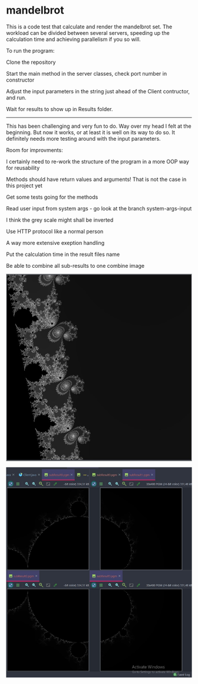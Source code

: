 # mandelbrot
This is a code test that calculate and render the mandelbrot set. The workload can be divided between several servers, speeding up the calculation time and achieving parallelism if you so will. 

To run the program:

Clone the repository

Start the main method in the server classes, check port number in constructor

Adjust the input parameters in the string just ahead of the Client contructor, and run. 

Wait for results to show up in Results folder. 

----------------
This has been challenging and very fun to do. Way over my head I felt at the beginning. But now it works, or at least it is well on its way to do so. It definitely needs more testing around with the input parameters.  


Room for improvments: 

I certainly need to re-work the structure of the program in a more OOP way for reusability 

Methods should have return values and arguments! That is not the case in this project yet

Get some tests going for the methods

Read user input from system args - go look at the branch system-args-input

I think the grey scale might shall be inverted

Use HTTP protocol like a normal person

A way more extensive exeption handling

Put the calculation time in the result files name

Be able to combine all sub-results to one combine image



![screenshot](Results/NiceZoom.jpg)


![screenshot](Results/ScreenShot.jpg)

